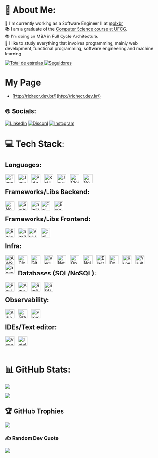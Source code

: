 # 💫 About Me:
🔭 I'm currently working as a Software Engineer II at @[olxbr](https://www.olx.com.br/)<br>📚 I am a graduate of the [Computer Science course at UFCG](https://www.computacao.ufcg.edu.br/p%C3%A1gina-principal).<br>📚 I'm doing an MBA in Full Cycle Architecture.<br>🌱 I like to study everything that involves programming, mainly web development, functional programming, software engineering and machine learning.<br>

<p align="left">
    <a href="https://github.com/richecr?tab=repositories&sort=stargazers">
        <img 
            alt="Total de estrelas" 
            title="Total de estrelas GitHub" 
            src="https://custom-icon-badges.demolab.com/github/stars/richecr?color=55960c&style=for-the-badge&labelColor=488207&logo=star&label=estrelas"
        />
    </a>
    <a href="https://github.com/Larissakich?tab=followers">
        <img 
            alt="Seguidores" 
            title="Me siga no GitHub" 
            src="https://custom-icon-badges.demolab.com/github/followers/richecr?color=236ad3&labelColor=1155ba&style=for-the-badge&logo=github&label=Seguidores&logoColor=white"
        />
    </a>
</p>

# My Page
- [http://richecr.dev.br/](http://richecr.dev.br/)

## 🌐 Socials:
[![LinkedIn](https://img.shields.io/badge/LinkedIn-%230077B5.svg?logo=linkedin&logoColor=white)](https://linkedin.com/in/rich-ramalho) [![Discord](https://img.shields.io/badge/Discord-%237289DA.svg?logo=discord&logoColor=white)](https://discord.gg/Richecr#6035) [![Instagram](https://img.shields.io/badge/Instagram-%23E4405F.svg?logo=Instagram&logoColor=white)](https://instagram.com/richecr.py)

# 💻 Tech Stack:

## Languages:

<img align="left" alt="TypeScript" title="TypeScript" width="30px" style="padding-right: 10px;" src="https://cdn.jsdelivr.net/gh/devicons/devicon@latest/icons/typescript/typescript-original.svg"/>
<img align="left" alt="JavaScript" title="JavaScript" width="30px" style="padding-right: 10px;" src="https://cdn.jsdelivr.net/gh/devicons/devicon@latest/icons/javascript/javascript-original.svg"/>
<img align="left" alt="Python" title="Python" width="30px" style="padding-right: 10px;" src="https://cdn.jsdelivr.net/gh/devicons/devicon@latest/icons/python/python-original.svg"/>
<img align="left" alt="Kotlin" title="Kotlin" width="30px" style="padding-right: 10px;" src="https://cdn.jsdelivr.net/gh/devicons/devicon@latest/icons/kotlin/kotlin-original.svg"/>
<img align="left" alt="Java" title="Java" width="30px" style="padding-right: 10px;" src="https://cdn.jsdelivr.net/gh/devicons/devicon@latest/icons/java/java-original.svg"/>
<img align="left" alt="Clojure" title="Clojure" width="30px" style="padding-right: 10px;" src="https://cdn.jsdelivr.net/gh/devicons/devicon@latest/icons/clojure/clojure-original.svg"/>
<img align="left" alt="Go" title="Go" width="30px" style="padding-right: 10px;" src="https://cdn.jsdelivr.net/gh/devicons/devicon@latest/icons/go/go-original.svg"/>
<br>

## Frameworks/Libs Backend:
<img align="left" alt="NodeJS" title="Node.js" width="30px" style="padding-right: 10px;" src="https://cdn.jsdelivr.net/gh/devicons/devicon@latest/icons/nodejs/nodejs-original.svg"/>
<img align="left" alt="Spring" title="Spring" width="30px" style="padding-right: 10px;" src="https://cdn.jsdelivr.net/gh/devicons/devicon@latest/icons/spring/spring-original.svg"/>
<img align="left" alt="nestjs" title="nestjs" width="30px" src="https://cdn.jsdelivr.net/gh/devicons/devicon@latest/icons/nestjs/nestjs-original.svg" />
<img align="left" alt="FastAPI" title="FastAPI" width="30px" style="padding-right: 10px;" src="https://cdn.jsdelivr.net/gh/devicons/devicon@latest/icons/fastapi/fastapi-original.svg"/>
<img align="left" alt="Express.js" title="Express.js" width="30px" style="padding-right: 10px;" src="https://cdn.jsdelivr.net/gh/devicons/devicon@latest/icons/express/express-original.svg"/>
<br>

## Frameworks/Libs Frontend:
<img align="left" alt="React" title="React" width="30px" style="padding-right: 10px;" src="https://cdn.jsdelivr.net/gh/devicons/devicon@latest/icons/react/react-original.svg"/>
<img align="left" alt="nextjs" title="nextjs" width="30px" src="https://cdn.jsdelivr.net/gh/devicons/devicon@latest/icons/nextjs/nextjs-original.svg" />
<img align="left" alt="Vue.js" title="Vue.js" width="30px" style="padding-right: 10px;" src="https://cdn.jsdelivr.net/gh/devicons/devicon@latest/icons/vuejs/vuejs-original.svg"/>
<img align="left" alt="tailwindcss" title="tailwindcss" width="30px" src="https://cdn.jsdelivr.net/gh/devicons/devicon@latest/icons/tailwindcss/tailwindcss-original-wordmark.svg" />
<br>

## Infra:
<img align="left" alt="AWS" title="AWS" width="30px" style="padding-right: 10px;" src="https://cdn.jsdelivr.net/gh/devicons/devicon@latest/icons/amazonwebservices/amazonwebservices-original-wordmark.svg"/>
<img align="left" alt="Cloudflare" title="Cloudflare" width="30px" style="padding-right: 10px;" src="https://cdn.jsdelivr.net/gh/devicons/devicon@latest/icons/cloudflare/cloudflare-original.svg"/>
<img align="left" alt="GithubPages" title="Github Pages" width="30px" style="padding-right: 10px;" src="https://cdn.jsdelivr.net/gh/devicons/devicon@latest/icons/github/github-original.svg"/>
<img align="left" alt="Vercel" title="Vercel" width="30px" style="padding-right: 10px;" src="https://cdn.jsdelivr.net/gh/devicons/devicon@latest/icons/vercel/vercel-original.svg"/>
<img align="left" alt="Netlify" title="Netlify" width="30px" style="padding-right: 10px;" src="https://cdn.jsdelivr.net/gh/devicons/devicon@latest/icons/netlify/netlify-original.svg"/>
<img align="left" alt="OpenStack" title="OpenStack" width="30px" style="padding-right: 10px;" src="https://cdn.jsdelivr.net/gh/devicons/devicon@latest/icons/openstack/openstack-original.svg"/>
<img align="left" alt="Nginx" title="Nginx" width="30px" style="padding-right: 10px;" src="https://cdn.jsdelivr.net/gh/devicons/devicon@latest/icons/nginx/nginx-original.svg"/>
<img align="left" alt="ElasticSearch" title="ElasticSearch" width="30px" style="padding-right: 10px;" src="https://cdn.jsdelivr.net/gh/devicons/devicon@latest/icons/elasticsearch/elasticsearch-original.svg"/>
<img align="left" alt="Docker" title="Docker" width="30px" style="padding-right: 10px;" src="https://cdn.jsdelivr.net/gh/devicons/devicon@latest/icons/docker/docker-original.svg"/>
<img align="left" alt="Kubernetes" title="Kubernetes" width="30px" style="padding-right: 10px;" src="https://cdn.jsdelivr.net/gh/devicons/devicon@latest/icons/kubernetes/kubernetes-plain.svg"/>
<img align="left" alt="Vault" title="Vault" width="30px" style="padding-right: 10px;" src="https://cdn.jsdelivr.net/gh/devicons/devicon@latest/icons/vault/vault-original.svg"/>
<img align="left" alt="apachekafka" title="apachekafka" width="30px" style="padding-right: 10px;" src="https://cdn.jsdelivr.net/gh/devicons/devicon@latest/icons/apachekafka/apachekafka-original.svg" />

<br>

## Databases (SQL/NoSQL):
<img align="left" alt="PostgreSQL" title="PostgreSQL" width="30px" style="padding-right: 10px;" src="https://cdn.jsdelivr.net/gh/devicons/devicon@latest/icons/postgresql/postgresql-original.svg"/>
<img align="left" alt="AmazonDynamoDB" title="Amazon DynamoDB" width="30px" style="padding-right: 10px;" src="https://cdn.jsdelivr.net/gh/devicons/devicon@latest/icons/dynamodb/dynamodb-original.svg"/>
<img align="left" alt="Redis" title="Redis" width="30px" style="padding-right: 10px;" src="https://cdn.jsdelivr.net/gh/devicons/devicon@latest/icons/redis/redis-original.svg"/>
<img align="left" alt="SQLite" title="SQLite" width="30px" style="padding-right: 10px;" src="https://cdn.jsdelivr.net/gh/devicons/devicon@latest/icons/sqlite/sqlite-original.svg"/>
<br>

## Observability:
<img align="left" alt="Kibana" title="Kibana" width="30px" style="padding-right: 10px;" src="https://cdn.jsdelivr.net/gh/devicons/devicon@latest/icons/kibana/kibana-original.svg"/>
<img align="left" alt="Grafana" title="Grafana" width="30px" style="padding-right: 10px;" src="https://cdn.jsdelivr.net/gh/devicons/devicon@latest/icons/grafana/grafana-original.svg"/>
<img align="left" alt="Prometheus" title="Prometheus" width="30px" style="padding-right: 10px;" src="https://cdn.jsdelivr.net/gh/devicons/devicon@latest/icons/prometheus/prometheus-original.svg"/>
<br>

## IDEs/Text editor:
<img align="left" alt="Vscode" title="Vscode" width="30px" style="padding-right: 10px;" src="https://cdn.jsdelivr.net/gh/devicons/devicon@latest/icons/vscode/vscode-original.svg"/>
<img align="left" alt="Intellij" title="Intellij" width="30px" style="padding-right: 10px;" src="https://cdn.jsdelivr.net/gh/devicons/devicon@latest/icons/intellij/intellij-original.svg"/>

<br>
<br>
<br>

# 📊 GitHub Stats:

![](https://github-readme-stats.vercel.app/api?username=richecr&&show_icons=true&theme=dracula&include_all_commits=true&locale=pt-br&show=prs_merged,prs_merged_percentage&count_private=true&role=OWNER,COLLABORATOR,ORGANIZATION_MEMBER)
<br>

![](https://github-readme-streak-stats.herokuapp.com/?user=richecr&theme=tokyonight&layout=compact&custom_title=Tecnologias&langs_count=9)
<br>

## 🏆 GitHub Trophies
![](https://github-profile-trophy.vercel.app/?username=richecr&theme=radical&no-frame=false&no-bg=true&margin-w=4)

### ✍️ Random Dev Quote
![](https://quotes-github-readme.vercel.app/api?type=horizontal&theme=dracula)
